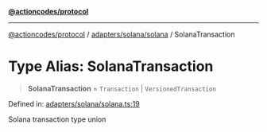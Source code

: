 [**@actioncodes/protocol**](../../../../README.md)

***

[@actioncodes/protocol](../../../../modules.md) / [adapters/solana/solana](../README.md) / SolanaTransaction

# Type Alias: SolanaTransaction

> **SolanaTransaction** = `Transaction` \| `VersionedTransaction`

Defined in: [adapters/solana/solana.ts:19](https://github.com/otaprotocol/actioncodes/blob/8a4aa3018c6ed7e0af5268c1fef98a56ef85fed1/src/adapters/solana/solana.ts#L19)

Solana transaction type union
